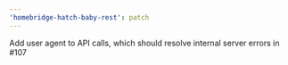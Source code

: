 ```yaml
---
'homebridge-hatch-baby-rest': patch
---
```


Add user agent to API calls, which should resolve internal server errors in #107
